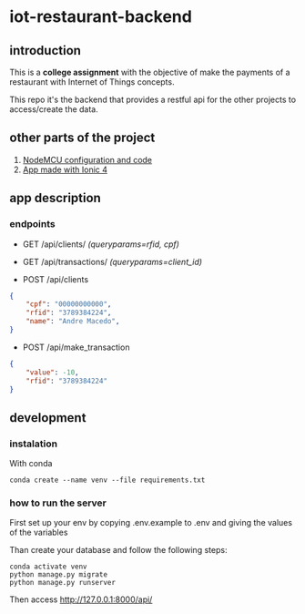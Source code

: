 # iot-restaurant-backend

## **introduction**

This is a **college assignment** with the objective of make the payments of a restaurant with Internet of Things concepts.

This repo it's the backend that provides a restful api for the other projects to access/create the data.

## **other parts of the project**

1. [NodeMCU configuration and code](https://github.com/andreiox/iot-restaurant-nodemcu)
2. [App made with Ionic 4](https://github.com/andreiox/iot-restaurant-app)

## **app description**

### **endpoints**

- GET /api/clients/ *(queryparams=rfid, cpf)*

- GET /api/transactions/ *(queryparams=client_id)*

- POST /api/clients

```json
{
    "cpf": "00000000000",
    "rfid": "3789384224",
    "name": "Andre Macedo",
}
```

- POST /api/make_transaction

```json
{
    "value": -10,
    "rfid": "3789384224"
}
```

## **development**

### **instalation**

With conda

```shell
conda create --name venv --file requirements.txt
```

### **how to run the server**

First set up your env by copying .env.example to .env and giving the values of the variables

Than create your database and follow the following steps:

```shell
conda activate venv
python manage.py migrate
python manage.py runserver
```

Then access <http://127.0.0.1:8000/api/>

